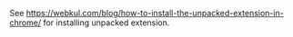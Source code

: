 See https://webkul.com/blog/how-to-install-the-unpacked-extension-in-chrome/ for installing unpacked extension.
